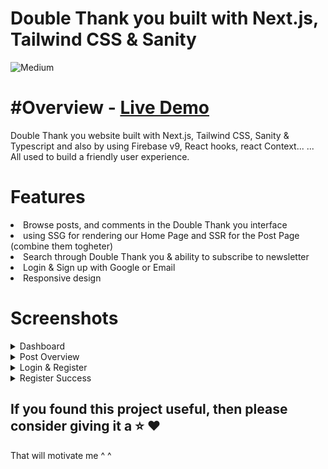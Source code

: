 <h1 align="left"> Double Thank you built with Next.js, Tailwind CSS & Sanity
</h1>

![Medium](https://user-images.githubusercontent.com/99812352/165297430-387a0c48-3c6d-4593-b393-9e833eb42c69.PNG)

<h1 align="left">#Overview - <a href="https://medium-clone-tau.vercel.app">Live Demo</a>
 </h1>
<p align="left">Double Thank you website built with Next.js, Tailwind CSS, Sanity & Typescript and also by using Firebase v9, React hooks, react Context... ... All used to build a friendly user experience.
</p>
 <h1 align="left"> Features</h1>
<li>Browse posts, and comments in the Double Thank you interface</li>
<li>using SSG for rendering our Home Page and SSR for the Post Page (combine them togheter)</li>
<li>Search through Double Thank you & ability to subscribe to newsletter</li>
<li>Login & Sign up with Google or Email </li>
<li>Responsive design</li>
<h1 align="left"> Screenshots</h1>

<details>
 <summary>Dashboard</summary>
 
![Medium](https://user-images.githubusercontent.com/99812352/165301111-874bda2e-6fdc-4efe-9746-7ab1a7d24914.PNG)
![medium phone](https://user-images.githubusercontent.com/99812352/165301125-8f739f99-ffd6-4a90-8eee-77605d9745c0.PNG)

</details>
<details>
 <summary>Post Overview</summary>
 
![posts](https://user-images.githubusercontent.com/99812352/165301427-ea0e493a-cd4d-4a32-b353-5113bf66cbbb.PNG)
![posts mobile](https://user-images.githubusercontent.com/99812352/165301440-9c78b32b-2543-4b1e-9c58-361f0933482e.PNG)

</details>
<details>
 <summary>Login & Register</summary>
 
![JOin](https://user-images.githubusercontent.com/99812352/165303307-fe17fd16-ec87-4acc-bb58-6f07764c790b.PNG)
![welcome](https://user-images.githubusercontent.com/99812352/165303323-c1d7af46-e545-4e07-bf96-534032cb5d1c.PNG)


</details>
<details>
 <summary>Register Success</summary>
 
![medium s](https://user-images.githubusercontent.com/99812352/165303620-ff2bc620-fb47-45a8-bad5-bcff81240af5.PNG)

</details>

<h2> If you found this project useful, then please consider giving it a ⭐ ❤️</h2>

That will motivate me ^ ^
